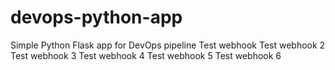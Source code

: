 # devops-python-app
Simple Python Flask app for DevOps pipeline
Test webhook
Test webhook 2
Test webhook 3
Test webhook 4
Test webhook 5
Test webhook 6
